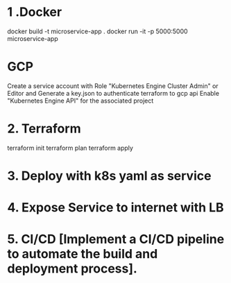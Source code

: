 # 1 .Docker
docker build -t microservice-app .
docker run -it -p 5000:5000 microservice-app
# GCP
Create a service account with Role "Kubernetes Engine Cluster Admin" or Editor and Generate a key.json to authenticate terraform to gcp api
Enable "Kubernetes Engine API" for the associated project
# 2. Terraform
terraform init
terraform plan 
terraform apply

# 3. Deploy with k8s yaml as service
# 4. Expose Service to internet with LB
# 5. CI/CD [Implement a CI/CD pipeline to automate the build and deployment process].